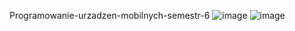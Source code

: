 Programowanie-urzadzen-mobilnych-semestr-6
![image](https://github.com/Fatdoge7/Programowanie-urzadzen-mobilnych-semestr-6/assets/67956403/95441047-e76e-4502-920e-973b5ab37309)
![image](https://github.com/Fatdoge7/Programowanie-urzadzen-mobilnych-semestr-6/assets/67956403/3e4ba380-7053-4bdb-8626-21fa2dcf1a88)
